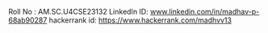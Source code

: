Roll No : AM.SC.U4CSE23132
LinkedIn ID: www.linkedin.com/in/madhav-p-68ab90287
hackerrank id: https://www.hackerrank.com/madhvv13
